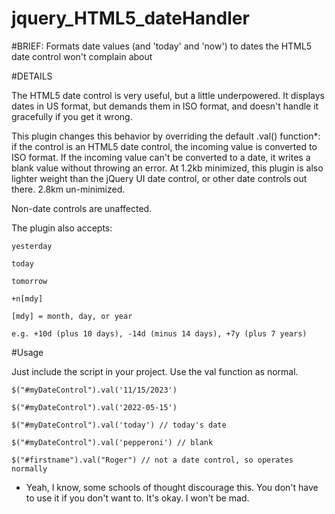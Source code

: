 # jquery_HTML5_dateHandler
#BRIEF: Formats date values (and 'today' and 'now') to dates the HTML5 date control won't complain about

#DETAILS

The HTML5 date control is very useful, but a little underpowered. It displays dates in US format, but demands them in ISO format, and doesn't handle it gracefully if you get it wrong.

This plugin changes this behavior by overriding the default .val() function*: if the control is an HTML5 date control, the incoming value is converted to ISO format. If the incoming value can't be converted to a date, it writes a blank value without throwing an error. At 1.2kb minimized, this plugin is also lighter weight than the jQuery UI date control, or other date controls out there. 2.8km un-minimized.

Non-date controls are unaffected.

The plugin also accepts:

    yesterday

    today

    tomorrow

    +n[mdy] 

    [mdy] = month, day, or year
  
    e.g. +10d (plus 10 days), -14d (minus 14 days), +7y (plus 7 years)

#Usage

Just include the script in your project. Use the val function as normal.

    $("#myDateControl").val('11/15/2023')

    $("#myDateControl").val('2022-05-15')

    $("#myDateControl").val('today') // today's date

    $("#myDateControl").val('pepperoni') // blank

    $("#firstname").val("Roger") // not a date control, so operates normally

* Yeah, I know, some schools of thought discourage this. You don't have to use it if you don't want to. It's okay. I won't be mad.
